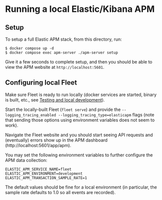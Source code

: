 # Running a local Elastic/Kibana APM

## Setup

To setup a full Elastic APM stack, from this directory, run:

```
$ docker compose up -d
$ docker compose exec apm-server ./apm-server setup
```

Give it a few seconds to complete setup, and then you should be able to view the APM website at `http://localhost:5601`.

## Configuring local Fleet

Make sure Fleet is ready to run locally (docker services are started, binary is built, etc., see [Testing and local development](../../docs/Contributing/getting-started/testing-and-local-development.md)).

Start the locally-built Fleet (`fleet serve`) and provide the `--logging_tracing_enabled --logging_tracing_type=elasticapm` flags (note that sending those options using environment variables does not seem to work).

Navigate the Fleet website and you should start seeing API requests and (eventually) errors show up in the APM dashboard (http://localhost:5601/app/apm).

You may set the following environment variables to further configure the APM data collection:

```
ELASTIC_APM_SERVICE_NAME=fleet
ELASTIC_APM_ENVIRONMENT=development
ELASTIC_APM_TRANSACTION_SAMPLE_RATE=1
```

The default values should be fine for a local environment (in particular, the sample rate defaults to 1.0 so all events are recorded).
